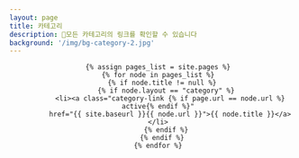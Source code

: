 ```yaml
---
layout: page
title: 카테고리
description: 📁모든 카테고리의 링크를 확인할 수 있습니다
background: '/img/bg-category-2.jpg'
---
```


<header class="site-category">
  <ul>
    
    {% assign pages_list = site.pages %}
    {% for node in pages_list %}
      {% if node.title != null %}
        {% if node.layout == "category" %}
          <li><a class="category-link {% if page.url == node.url %} active{% endif %}"
          href="{{ site.baseurl }}{{ node.url }}">{{ node.title }}</a></li>
        {% endif %}
      {% endif %}
    {% endfor %}
    
</ul>
</header>